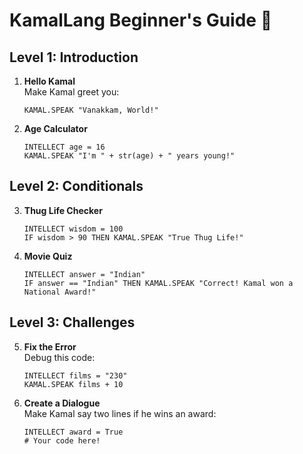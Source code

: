 # KamalLang Beginner's Guide 🎥

## Level 1: Introduction
1. **Hello Kamal**  
   Make Kamal greet you:  
   ```kamal
   KAMAL.SPEAK "Vanakkam, World!"
   ```

2. **Age Calculator**  
   ```kamal
   INTELLECT age = 16
   KAMAL.SPEAK "I'm " + str(age) + " years young!"
   ```

## Level 2: Conditionals
3. **Thug Life Checker**  
   ```kamal
   INTELLECT wisdom = 100
   IF wisdom > 90 THEN KAMAL.SPEAK "True Thug Life!"
   ```

4. **Movie Quiz**  
   ```kamal
   INTELLECT answer = "Indian"
   IF answer == "Indian" THEN KAMAL.SPEAK "Correct! Kamal won a National Award!"
   ```

## Level 3: Challenges
5. **Fix the Error**  
   Debug this code:  
   ```kamal
   INTELLECT films = "230"
   KAMAL.SPEAK films + 10
   ```

6. **Create a Dialogue**  
   Make Kamal say two lines if he wins an award:  
   ```kamal
   INTELLECT award = True
   # Your code here!
   ```
